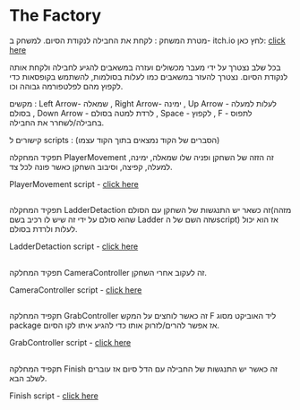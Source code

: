 # The Factory


מטרת המשחק : לקחת את החבילה לנקודת הסיום. למשחק ב- itch.io לחץ כאן: [click here](https://m-h-a.itch.io/factory2d)

בכל שלב נצטרך על ידי מעבר מכשולים ועזרה במשאבים להגיע לחבילה ולקחת אותה לנקודת הסיום. נצטרך להעזר במשאבים כמו לעלות בסולמות, להשתמש בקופסאות כדי לקפוץ מהם לפלטפורמה גבוהה וכו.

מקשים : Left Arrow- שמאלה , Right Arrow- ימינה , Up Arrow - לעלות למעלה בסולם , Down Arrow - לרדת למטה בסולם , Space - לקפוץ , F - לתפוס בחבילה/לשחרר את החבילה.

קישורים ל scripts : (הסברים של הקוד נמצאים בתוך הקוד עצמו)


תפקיד המחקלה PlayerMovement זה הזזה של השחקן ופניה שלו שמאלה, ימינה, למעלה, קפיצה, וסיבוב השחקן כאשר פונה לכל צד.


PlayerMovement script - [click here](Assets/Scripts/PlayerMovement.cs)
##

תפקיד המחקלה LadderDetaction זה כשאר יש התנגשות של השחקן עם הסולם(מזהה שהוא סולם על ידי זה שיש לו רכיב בשם Ladder שזה השם של הscript) אז הוא יכול לעלות ולרדת בסולם.


LadderDetaction script - [click here](Assets/Scripts/Platform.cs)
##

תפקיד המחלקה CameraController זה לעקוב אחרי השחקן.


CameraController script - [click here](Assets/Scripts/CameraFollow.cs)
##


תקפיד המחלקה GrabController זה כאשר לוחצים על המקש F ליד האוביקט מסוג package אז אפשר להרים/לזרוק אותו כדי להגיע איתו לקו הסיום.


GrabController script - [click here](Assets/Scripts/LevelGenerator.cs)
##

תקפיד המחלקה Finish זה כאשר יש התנגשות של החבילה עם הדל סיום אז עוברים לשלב הבא.


Finish script - [click here](Assets/Scripts/LevelGenerator.cs)
